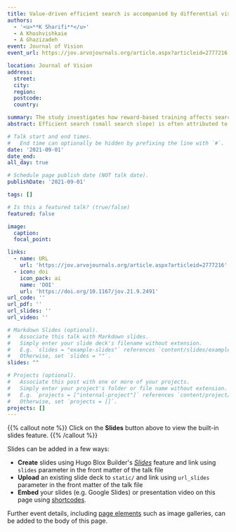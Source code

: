 ```yaml
---
title: Value-driven efficient search is accompanied by differential visual processing area for high- vs low-value objects
authors:
  - '<u>**K Sharifi**</u>'
  - A Khoshvishkaie
  - A Ghazizadeh
event: Journal of Vision
event_url: https://jov.arvojournals.org/article.aspx?articleid=2777216

location: Journal of Vision
address:
  street: 
  city: 
  region: 
  postcode: 
  country: 

summary: The study investigates how reward-based training affects search efficiency in monkeys. Results suggest that longer training with higher-value targets improves visual processing and decision-making, indicating a deeper link between reward history and visual search efficiency.
abstract: Efficient search (small search slope) is often attributed to pop-out effects that result from low-level visual features. In contrast, we have recently shown that with adequate reward training, non-human primates efﬁciently search for a high-value target among low-value distractors (target-present trials) regardless of basic low-level features (Ghazizadeh et al. 2016). However, the mechanism of value driven efficient search is not known. In this study, we try to address this issue in the context of a simultaneous decision-making problem. In particular, we utilize a multi-alternative drift-diffusion (MADD) model with various parameters to model decision noise, attention and decision threshold to fit search times in both value-driven target present and target absent trials. To this end, behavioral data of four macaque monkeys trained with a large number of (>300) random fractals which were arbitrarily associated with small or large rewards (i.e., "bad" or "good" objects, respectively) for varying training durations (1-day, 5-days and 30 days) were analyzed. We applied dynamic programming to fit several parametrization schemes of MADD to the data and assessed its performance using cross validation. Preliminary results indicate that longer reward training increases visual processing area differentially for good vs bad objects without significant changes in decision noise or decision threshold. Consistent with this, longer reward training increased the percentage of long-range saccades toward the good objects. Also consistently, the reduction of search slope is only observed for target-present but not target absent trials (search asymmetry). These effects expose a rich, dynamic interaction between reward history and decision making during visual search that is not necessarily explained by classical low-level guiding features. These results suggest that long-term value training may have modified the spatial extent neurons' receptive field in the ventral stream with larger effects for more valuable objects, a speculation that remains to be tested in the future.

# Talk start and end times.
#   End time can optionally be hidden by prefixing the line with `#`.
date: '2021-09-01'
date_end: 
all_day: true

# Schedule page publish date (NOT talk date).
publishDate: '2021-09-01'

tags: []

# Is this a featured talk? (true/false)
featured: false

image:
  caption: 
  focal_point: 

links:
  - name: URL
    url: 'https://jov.arvojournals.org/article.aspx?articleid=2777216'
  - icon: doi
    icon_pack: ai
    name: 'DOI'
    url: 'https://doi.org/10.1167/jov.21.9.2491'
url_code: ''
url_pdf: ''
url_slides: ''
url_video: ''

# Markdown Slides (optional).
#   Associate this talk with Markdown slides.
#   Simply enter your slide deck's filename without extension.
#   E.g. `slides = "example-slides"` references `content/slides/example-slides.md`.
#   Otherwise, set `slides = ""`.
slides: ""

# Projects (optional).
#   Associate this post with one or more of your projects.
#   Simply enter your project's folder or file name without extension.
#   E.g. `projects = ["internal-project"]` references `content/project/deep-learning/index.md`.
#   Otherwise, set `projects = []`.
projects: []
---
```


{{% callout note %}}
Click on the **Slides** button above to view the built-in slides feature.
{{% /callout %}}

Slides can be added in a few ways:

- **Create** slides using Hugo Blox Builder's [_Slides_](https://docs.hugoblox.com/reference/content-types/) feature and link using `slides` parameter in the front matter of the talk file
- **Upload** an existing slide deck to `static/` and link using `url_slides` parameter in the front matter of the talk file
- **Embed** your slides (e.g. Google Slides) or presentation video on this page using [shortcodes](https://docs.hugoblox.com/reference/markdown/).

Further event details, including [page elements](https://docs.hugoblox.com/reference/markdown/) such as image galleries, can be added to the body of this page.
